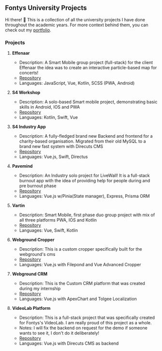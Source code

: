 ## Fontys University Projects

Hi there! 👋 This is a collection of all the university projects I have done throughout the academic years. For more context behind them, you can check out my [portfolio](https://martin-iliev.com).

### Projects

1. **Effenaar**
   - Description: A Smart Mobile group project (full-stack) for the client Effenaar the idea was to create an interactive particle-based map for concerts!
   - [Repository](https://github.com/fontys-university-projects/effenaar)
   - Languages: JavaScript, Vue, Kotlin, SCSS (PWA, Android) 

2. **S4 Workshop**
   - Description: A solo-based Smart mobile project, demonstrating basic skills in Android, IOS and PWA
   - [Repository](https://github.com/fontys-university-projects/s4-workshop)
   - Languages: Kotlin, Swift, Vue

3. **S4 Industry App**
   - Description: A fully-fledged brand new Backend and frontend for a charity-based organisation. Migrated from their old MySQL to a brand new fast system with Direcuts CMS
   - [Repository](https://github.com/fontys-university-projects/s4-industry-app)
   - Languages: Vue.js, Swift, Directus

4. **Pavemind**
   - Description: An Industry solo project for LiveWall! It is a full-stack burnout app with the idea of providing help for people during and pre burnout phase
   - [Repository](https://github.com/fontys-university-projects/pavemind)
   - Languages: Vue.js w/Pinia(State manager), Express, Prisma ORM

5. **Vartin**
   - Description: Smart Mobile, first phase duo group project with mix of all three platforms PWA, IOS and Kotlin
   - [Repository](https://github.com/fontys-university-projects/vartin)
   - Languages: Vue, Swift, Kotlin
6. **Webground Cropper**
   - Description: This is a custom cropper specifically built for the webground's cms
   - [Repository](https://github.com/fontys-university-projects/webground-cropper)
   - Languages: Vue.js with Filepond and Vue Advanced Cropper
6. **Webground CRM**
   - Description: This is the Custom CRM platform that was created during my internship
   - [Repository](https://github.com/fontys-university-projects/wbg-crm)
   - Languages: Vue.js with ApexChart and Tolgee Localization
7. **VideoLab Platform**
   - Description: This is a full-stack project that was specifically created for Fontys's VideoLab. I am really proud of this project as a whole.
   - Notes: I will fix the backend on request for the demo if someone wants to see it, I don't do it deliberately!
   - [Repository](https://github.com/fontys-university-projects/mna4)
   - Languages: Vue.js with Direcuts CMS as backend
